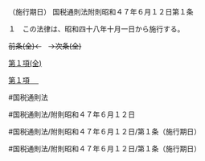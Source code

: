 （施行期日）
国税通則法附則昭和４７年６月１２日第１条

１　この法律は、昭和四十八年十月一日から施行する。

~~前条(全)←~~　~~→次条(全)~~

[第１項(全)](国税通則法＿＿＿＿附則昭和４７年６月１２日第１条第１項_.md)  

[第１項 　 ](国税通則法＿＿＿＿附則昭和４７年６月１２日第１条第１項.md)  

#国税通則法

#国税通則法/附則昭和４７年６月１２日

#国税通則法/附則昭和４７年６月１２日/第１条（施行期日）

#国税通則法/附則昭和４７年６月１２日/第１条（施行期日）

